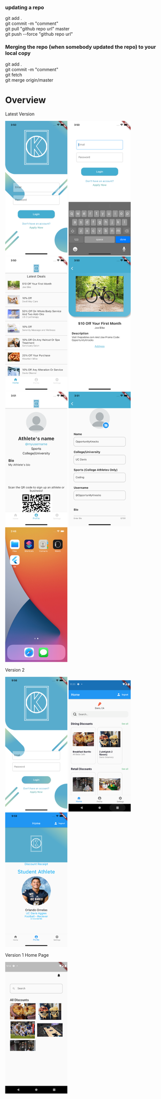 ### updating a repo
git add .\
git commit -m "comment"\
git pull "github repo url" master\
git push --force "github repo url"

  
### Merging the repo (when somebody updated the repo) to your local copy

git add .\
git commit -m "comment"\
git fetch\
git merge origin/master


# Overview
Latest Version

<img src="./screenshots/version3/sign_in_page_latest.png" width="200">   <img src="./screenshots/version3/sign_in_keyboard_latest.png" width="200">   <img src="./screenshots/version3/home_screen_latest.png" width="200">   <img src="./screenshots/version3/product_page_latest.png" width="200">   <img src="./screenshots/version3/profile_page_latest.png" width="200">   <img src="./screenshots/version3/edit_profile_latest.png" width="200">   <img src="./screenshots/version3/app_name.png" width="200">   


Version 2

<img src="./screenshots/version2/sign_in_1.png" width="200">   <img src="./screenshots/version2/home_screen_2.png" width="200">   <img src="./screenshots/version2/profile_page_1.png" width="200">


Version 1 Home Page

<img src="./screenshots/version1/screenshot_6-8.png" width="200">
